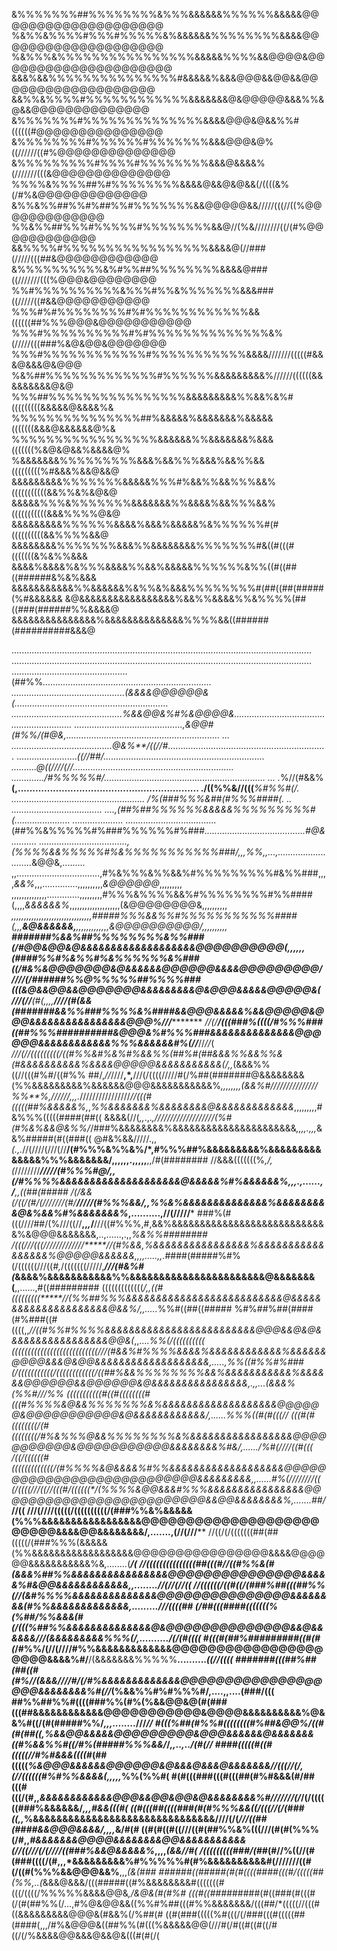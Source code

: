 &%%%%%%%##%%%%%%%%&%%%&&&&&&%%%%%%&&&&&@@@@@@@@@@@@@@@@@@@@
%&%%&%%%%#%%%#%%%%%&%&&&&&&%%%%%%%%&&&&@@@@@@@@@@@@@@@@@@@@
%&%%%&%%%%%%%%%%%%%%%%&&&&&%%%%&&@@@@&@@@@@@@@@@@@@@@@@@@@@
&&&%&&%%%%%%%%%%%%%%%#&&&&&%&&&@@@&&@@&&@@@@@@@@@@@@@@@@@@@
&&%%&%%%%#%%%%%%%%%%%%&&&&&&&@&@@@@@&&&%%&@&&@@@@@@@@@@@@@@
&%%%%%%%#%%%%%%%%%%%%%%&&&&@@@&@&&%%#((((((#@@@@@@@@@@@@@@@
&%%%%%%%%#%%%%%%#%%%%%%%&&&@@@&@%((//////((#%@@@@@@@@@@@@@@
&%%%%%%%%%#%%%%#%%%%%%%%&&&@&&&&%(///////(((&@@@@@@@@@@@@@@
%%%%&%%%%##%#%%%%%%%%&&&&@&&@&@&&(/((((&%(/#%&@@@@@@@@@@@@@
&%%&%%##%%#%##%%#%%%%%%%&&@@@@@&&/////(((//((%@@@@@@@@@@@@@
%%&%%##%%%#%%%%%#%%%%%%%%&&@//(%&////////((/(#%@@@@@@@@@@@@
&&%%%%#%%%%%%%%%%%%%%%%%&&&&@(//###(/////(((##&@@@@@@@@@@@@
&%%%%%%%%%%&%#%%##%%%%%%%%&&&&@###((///////(((%@@@&@@@@@@@@
%%#%%%%%%%%%%&%%%#%%&%%%%%%%&&&###((/////((#&&@@@@@@@@@@@
%%%#%#%%%%%%%%#%#%%%%%%%%%%%%&&((((((##%%%@@@&@@@@@@@@@@@
%%%#%%%%%%%%%%#%#%%%%%%%%%%%%%%&%(/////(((###%&@&@@&@@@@@@@
%%%#%%%%%%%%%%%%#%%%%%%%%%%%&&&&///////(((((#&&&@&&&@&@@@
%&%##%%%%%%%%%%%%%#%%%%%%&&&&&&&&&%//////((((((&&&&&&&&&@&@
%%%##%%%%%%%%%%%%%%%%&&&&&&&&&%%&&%&%#(((((((((&&&&&@&&&&%&
%%%%%%%%%%%%%%%##%&&&&&%&&&&&&&%&&&&&(((((((&&&@&&&&&&@%&
%%%%%%%%%%%%%%%%%&&&&&&%%&&&&&&&%&&&(((((((%&@&@&&%&&&&@%
%&&&&&&&%%%%%%%%%&&&%&&%%%&&&%&&%%&&(((((((((%#&&&%&&@&&@
&&&&&&&&&%%%%%%%&&&&&%%%#%&&%%&&%%%&&%(((((((((((&&%%&%&@&@
&&&&&%%%&%%%%%%%&&&&&&&%%&&&&%&&%%%&&%(((((((((((&&&%%%%@&@
&&&&&&&&&%%%%%%&&&&%&&&%&&&&&%&%%%%%%#(#((((((((((&&%%%%&&@
&&&&&&&&%%%%%%%&&&%%&&&&&&&&%%%%%%%#&((#(((#(((((((&%&%%&&&
&&&&%&&&&%&%%%&&&&%%&&%&&&&&%%%%%%&%%((#((##((######&%&%&&&
&&&&&&&&&&&%%&&&&&&%&%%&%&&&%%%%%%%%#(##((##(#####(%#&&&&&&
&@&&&&&&&&&&&&&&&&&%&&%%&&&&%%&%%%%(##((###(######%%&&&&@
&&&&&&&&&&&&&&&%&&&&&&&&&&&&&&%%%%&&((######(##########&&&@


.......................................................................................................................
.......................................................................................................................
..............................................(##%%*...................................................................
.............................................(&&&&@@@@@@&(.............................................................
............................................%&&@@&%#%&@@@@&............................................................
...........................................,&@@#(#%%/(#@&,.............................................................
... ........................................@&%**/((//#*...............................................................
                    ........................*((/***/##/................................................................
                                  ..........*@((////(//................................................................
                                 ............./#%%%%%#/................................................................
                                     ...   .*%//(#&&%**(,..............................................................
                                        ./((%%&//(((***%#%%#(/.   .....................................................
                                      /%(###%%%&##(#%%%####(.              ..  ....................................
                                ....,(##%##%%%%%%&&&&&%%%%%%%%%#(......................           ..........*..........
....................................(##%%&%%%%%#%###%%%%%%#%###*........................................#@&..........
...................................,(%%%%&&%%%%%#%&%%%%%%%%%%%###/,,,%%,,...,...........................*&@@&,.........
,,.................................,#%&%%%&%%&&%#%%%%%%%%%#&%%###,,,,*&&%*,,,..............,,,,,,,,,,*&@@@@@@*,,,,,,,,,
,,,,,,,,,,,,,,.............,,,,,,,,,#%%%&%%%%&&%#%%%%%%%%#%%####(,,,,*&&&&&&%*,,,,,,,,,,,,,,,,,,,,(&@@@@@@@@&,,,,,,,,,,
****,,,,,,,,,,,,,,,,,,,,,,,,,,,,,,,,#####%%%&&%%#%%%%%%%%%%%####(,,,**&@&&&&&&,**,,,,,,,,,,,,,*&@@@@@@@@@@/,,,,,,,,,,
************************************#######%&&%##%%%%%%%%&%%###(/*****#@@&@@&@&&&&&&&&&&&&&&&&&&&@@@@@@@@@@(**,,,,,,***
************************************(####%%#%&%%#%&%%%%%%&%###((/***#&%&@@@@@@@&@&&&&&&@@@@@@&&&&@@@@@@@@@/************
**///*****************************/(/######%%@%%%%%##%%%%###(((&@&&@@&&@@@@@@@&&&&&&&&&@&@@@&&&&&@@@@@&(*************
///(/****/****(#(,,*,,****//**//(#(&&(#######&&%%###%%%%&%####&&@@@&&&&&%&&@@@@@&@@@&&&&&&&&&&&&&&&&@@@%///************
*//(/****/(((###%((((/#%%%###((##%%%##########&@@@&%#%%%###&&&&&&&&&&&&&&@@@@@@&&&&&&&&&&&&%%%&&&&&&#%(//***//*//*(
*///(/***/(((((((((/((#%%&#%&%#%&&%%(##%#(##&&&%%&&%%&(#&&&&&&&&&&%&&&&@@@@@&&&&&&&&&&&(/*,,*(&&&%%((//(((#%#/((#%%
##/,*//*////**,*,**///(/((((/////#(/%##(#######@&&&&&&&&(%%&&&&&&&&&%&&&&&&@@@&&&&&&&&&&&%*,,,,,,,,(&&%#///////////////
%%**%,//////,,,.*////////////////*//(((#(((((##%&&&&&%,*,*%%&&&&&&&%&&&&&&&&@&&&&&&&&&&&&&*,,,,,,,,,#&%%%(((((####(##((
&&&&(//(*,,*.,.*,///////////////////(%#(#%&%&&@&%%/*/###%&&&&&&&&%&&&&&&&&&&&&&&&&&&&&&&*,,,,.,,,*&&%#####(#((###((
@#&%&&/////.,,*(.,.*//(////(///(//**/(#%%%&%%&%/*,#%%%##%&&&&&&&&&%&&&&&&&&&&&&&&%%%&&&&&&&/,,,,,,.,,,,,**,,/#(########
//&&&(((((((%*,/,(*////////******/////(#%%%#@/,,(/#%%%%&&&&&&&&&&&&&&&&&&&&@&&&&&%#%&&&&&&%*,,,.,......,/**,,((##(#####
/(/&&*(/((/(*#/(///////(#/****/////(#%%%&&/,,%%&%&&&&&&&&&&&&&&%&&&&&&&&&@&%&&%#%&&&&&&&%*,..........,****//(/////***
###%(#(((////##/(%///((//**,,*,*/**///((#%%%,#,&&%&&&&&&&&&&&&&&&&&&&&&&&&&&&&%&@@@&&&&&&&,..,......,.,,*%&%%########
/(((///(((///***////////*/****/*****//(#%&&,*%&&&&&&&&&&&&&&&&%&&&&&&&&&&&&&&&&&%@@@@@&&&&&&*,,,,.....,,.*####(#####%#%
(/((((((///((*#,*/(((((((/////,***///(#&%#(*&&&&%&&&&&&&&&&&%%&&&&&&&&&&&&&&&&&&&&&&&@&&&&&&&(**,,......,#((#########
(((((((((((((*/,,((#(((((((((*****//(%%##%%%&&&&&&&&&&&&&&&&&&&&&&&&&&@&&&&&&&&&&&&&&&&&&&&&@&&%/,,.....*%%#((##((#####
%#%##%##(####(#%###((#((((,,*//((#%%#%%%%&&&&&&&&&&&&&&&&&&&&&&&&&@@@&&@&@&&&&&&&&&&&&&&&&&@@&(*,,....*%%(/((((((((((
(((((((((((((((((((((((((((***///(#&&%#%%%%&&&&%&&&&&&&&&&&&%&&&&&&@@@@&&&@&@@&&&&&&&&&&&&&&&&&&&*,.....,%%((#%%#%###
(/(((((((((((/((((((((((((/**((##%&&%%%%%%%%&&%&&&&&&&&&&&%&&&&&&@@@@@@&&@@@@@@&@&&&&&&&&&&&&&&&&*,.,,...(&&&%(%%#///%%
(((((((((((#((#((((((((#((*(#%%%%&@&&%%%%%%%&%&&&&&&&&&&&&&&&&&&&@@@@@@&@@@@@@@@@@@&@&&&&&&&&&&&&/,......*%%%((#(#(((//
(((#(#((((((((/(#((((((((*/#%&%%%@&&%%%%%%%%&%&&&&&&&&&&&&&&&&&@@@@@@@@@@@&@@@@@@@@@@@&&&&&&&&%#&/,....../%#(////((#(((
/((/((((((#(((((((((((((/*(#%%%%&@&&&&%#%%&&&&&&&&&&&&&&&&&&&@@@@@@@@@@@@@@@@@@@@@@@@@@@&&&&&&&&&*,,......#%(////////((
(/((((///((//(((#/((((((*/(%%%%&@@&&&#%%%&&&&&&&&&&&&&&&&@@@@@@@@@@@@@@@@@@@@@@@@@&&@@&&&&&&&&%,.......##**/***//((
///(////(((((/((((((((((/(###%%&%&&&&&(%%%&&&&&&&&&&&&&&&&&@@@@@@@@@@@@@@@@@@@@@@@@@&&&&@@&&&&&&&&/,.......,(//(///****
//((/(/(((((((##(##(((((/(###%%%(&&&&&(%%&&&&&&&&&&&&&&&&&&@@@@@@@@@@@@@@@@&&&&@@@@@@&&&&&&&&&&&%&*,........*(******/(*
//(((((((((((((((##(((#//((#%%&(#(&&&%##%%&&&&&&&&&&&&&&&&@@@@@@@@@@@@@@@&&&&&%#&@@&&&&&&&&&&&&,,........//(//(//((
//((((((/((#((/(###%##(((##%%(//(&#%%%%&&&&&&&&&&&&&&@@@@@@@@@@@@@@@&&&&&&&&(#%%&&&&&&&&&&&&&,.........*///((((##
(/##(((####(((((((%(%##/%%&&&(#(/(((%##%%&&&&&&&&&&&&&&@&@@@@@@@@@@@@@@&&@&&&&&&//*/(&&&&&&&&&%%%(/,........../(/(#((((
#(((#(##%#########((#(#(*/#%%/(//(////#%%&&&&&&&&&&&&&@@@@@@@@@@@@@@@@@@@@@&&&&%#/**/(&&&&&&&%%%%%**..........*((//((((
#######(((##%##(##((#(#%//(&&&////#/(/#%&&&&&&&&&&&&&@@@@@@@@@@@@@@@@@@@&&&&&&&&%#(//*(%&&%%#%#%%%#/,....,,....(###/(((
##%%##%%#((((###%%(#%(%&&@@&@(#(###(((##&&&&&&&&&&&&@@@@@@@@@@@&@@@@&&&&&&&&&&%@&&%#((/(#(#####%%/*,,,........*///*//
#(((%##(#%%#((((((((#%##&@@%/((#(#(##((,%&&@@&&&&&@@@@@@@@@&@@@&&&&&&@&&&&&&&((#%&&%%#((/#%(#####%%%&&/*/*,,..,../(#(//
####(((((#((#(((((//#%#&&&((((#*(##(((((*%&@@@&&&&&&@@@@@@&@&&&@&&&@&&&&&&&//(((//(/,(//((((((#%#%%&&&&(,,,,,*%%(%%#(
#(#(((###(((#(((##(#%#&&&(#/##(((#(((/(#,,*&&&&&&&&&&&&@@@&&@@&@@&@&&&&&&&&%#///////(/*/(/((((((###%&&&&&&/*,,,#&&(((#(
((#(((##((((###(#(#%%%&&((/(((//(/(###((,,*%&&&&&&&&&&&&&&&&&&&&&&&&&&&&&&&////(/(*///((##(####&&@@@&&&&/,,,,*&/#(#
((#(#((#((///((#(##%%&%(((///(#(#(%%%(/#,,*#&&&&&&&@@@@&&&&&&&&@@&&&&&&&&&&&(//((///(/(////((###%&&@&&&&&%*,,,,*(&&//#(
/(((((((((###/(##*(#//%((//(#(###((((/(#,,,*&&&&&&&&&%#%%%%%#(#%&&&&&&&&&&#(///////((#(/((#(%%%&&@@@&&%**,,,*(&(###
######((#####(#(#((((####(((#/(((((##(%%,..(*&&&@&&&/(((#####((#%&&&&&&&&#(((((((#(((/((((/%%%%%&&&&@@&*,/&@&(#(#%#
(((#((####*#####(#((###(#(((#(/(#(##%%(/...,#%@&@@&&((%%#%##(((#%%&&&&&&&/(((##/*(((((//(((#((&&&&&&&&&@@@&(#&&%(/%##(#
((#(###(((((%#(((/(/###(((#(((((##(####(,,,/#%&@@@&((##%%(#(((%&&&&&@@(///#(/#((#((#((/#((/(/%&&&&@@&&&@&&@&(((#(#(/(